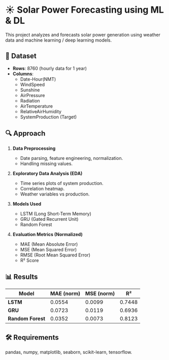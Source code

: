 # ☀️ Solar Power Forecasting using ML & DL

This project analyzes and forecasts solar power generation using weather data 
and machine learning / deep learning models.

## 📂 Dataset
- **Rows**: 8760 (hourly data for 1 year)
- **Columns**:  
  - Date-Hour(NMT)  
  - WindSpeed  
  - Sunshine  
  - AirPressure  
  - Radiation  
  - AirTemperature  
  - RelativeAirHumidity  
  - SystemProduction (Target)

## 🔍 Approach
1. **Data Preprocessing**  
   - Date parsing, feature engineering, normalization.  
   - Handling missing values.  

2. **Exploratory Data Analysis (EDA)**  
   - Time series plots of system production.  
   - Correlation heatmap.  
   - Weather variables vs production.  

3. **Models Used**
   - LSTM (Long Short-Term Memory)  
   - GRU (Gated Recurrent Unit)  
   - Random Forest  

4. **Evaluation Metrics (Normalized)**
   - MAE (Mean Absolute Error)  
   - MSE (Mean Squared Error)  
   - RMSE (Root Mean Squared Error)  
   - R² Score  

## 📊 Results
| Model             | MAE (norm) | MSE (norm) | R²     |
| ----------------- | ---------- | ---------- | ------ |
| **LSTM**          | 0.0554     | 0.0099     | 0.7448 |
| **GRU**           | 0.0723     | 0.0119     | 0.6936 |
| **Random Forest** | 0.0352     | 0.0073     | 0.8123 |

## 🛠️ Requirements
pandas,
numpy,
matplotlib,
seaborn,
scikit-learn,
tensorflow.

